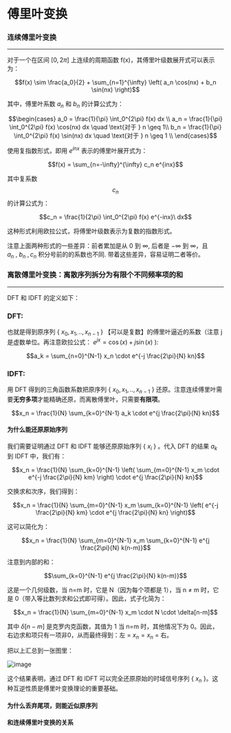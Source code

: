 # 傅里叶变换

### 连续傅里叶变换
----

对于一个在区间 $[0, 2\pi]$ 上连续的周期函数 f(x)，其傅里叶级数展开式可以表示为：

$$f(x) \sim \frac{a_0}{2} + \sum_{n=1}^{\infty} \left( a_n \cos(nx) + b_n \sin(nx) \right)$$

其中，傅里叶系数 $a_n$ 和 $b_n$ 的计算公式为：

$$\begin{cases}
a_0 = \frac{1}{\pi} \int_0^{2\pi} f(x)  dx \\
a_n = \frac{1}{\pi} \int_0^{2\pi} f(x) \cos(nx)  dx \quad \text{对于 } n \geq 1\\
b_n = \frac{1}{\pi} \int_0^{2\pi} f(x) \sin(nx)   dx \quad \text{对于 } n \geq 1 \\
\end{cases}$$ 

使用复指数形式，即用 $e^{inx}$ 表示的傅里叶展开式为：

$$f(x) = \sum_{n=-\infty}^{\infty} c_n e^{inx}$$

其中复系数 $$c_n$$ 的计算公式为：

$$c_n = \frac{1}{2\pi} \int_0^{2\pi} f(x) e^{-inx}\ dx$$

这种形式利用欧拉公式，将傅里叶级数表示为复数的指数形式。

注意上面两种形式的一些差异：前者累加是从 0 到 $\infty$, 后者是 $-\infty$ 到 $\infty$，且 $a_n\ ,\  b_n\ , c_n$ 积分号前的的系数也不同. 带着这些差异，容易证明二者等价。

### 离散傅里叶变换：离散序列拆分为有限个不同频率项的和
----
DFT 和 IDFT 的定义如下：

### DFT: 
也就是得到原序列 { $x_0, x_1, .., x_{n-1}$ } 【可以是复数】的傅里叶逼近的系数（注意 j 是虚数单位。再注意欧拉公式： $e^{jx} = \cos(x) + j\sin(x)$ ):

$$a_k = \sum_{n=0}^{N-1} x_n \cdot e^{-j \frac{2\pi}{N} kn}$$

### IDFT: 
用 DFT 得到的三角函数系数把原序列 { $x_0, x_1, .., x_{n-1}$ } 还原。注意连续傅里叶需要**无穷多项**才能精确还原，而离散傅里叶，只需要**有限项**。

$$x_n = \frac{1}{N} \sum_{k=0}^{N-1} a_k \cdot e^{j \frac{2\pi}{N} kn}$$


#### 为什么能还原原始序列
我们需要证明通过 DFT 和 IDFT 能够还原原始序列 { $x_i$ } 。代入 DFT 的结果 $a_k$ 到 IDFT 中，我们有：

$$x_n = \frac{1}{N} \sum_{k=0}^{N-1} \left( \sum_{m=0}^{N-1} x_m \cdot e^{-j \frac{2\pi}{N} km} \right) \cdot e^{j \frac{2\pi}{N} kn}$$

交换求和次序，我们得到：

$$x_n = \frac{1}{N} \sum_{m=0}^{N-1} x_m \sum_{k=0}^{N-1} \left( e^{-j \frac{2\pi}{N} km} \cdot e^{j \frac{2\pi}{N} kn} \right)$$

这可以简化为：

$$x_n = \frac{1}{N} \sum_{m=0}^{N-1} x_m \sum_{k=0}^{N-1} e^{j \frac{2\pi}{N} k(n-m)}$$

注意到内部的和：

$$\sum_{k=0}^{N-1} e^{j \frac{2\pi}{N} k(n-m)}$$

这是一个几何级数，当 n=m 时，它是 N（因为每个项都是 1），当 n ≠ m 时，它是 0（带入等比数列求和公式即可得）。因此，式子化简为：

$$x_n = \frac{1}{N} \sum_{m=0}^{N-1} x_m \cdot N \cdot \delta[n-m]$$

其中 $δ[n−m]$ 是克罗内克函数，其值为 1 当 n=m 时，其他情况下为 0。因此，右边求和项只有一项非0，从而最终得到：左 = $x_n = x_n$ = 右。

把以上汇总到一张图里：

![image](https://github.com/user-attachments/assets/d23d8817-b79f-4f51-b237-b17ff2c21e9d)

这个结果表明，通过 DFT 和 IDFT 可以完全还原原始的时域信号序列 { $x_n$ }。这种互逆性质是傅里叶变换理论的重要基础。

#### 为什么丢弃尾项，则能近似原序列

#### 和连续傅里叶变换的关系
